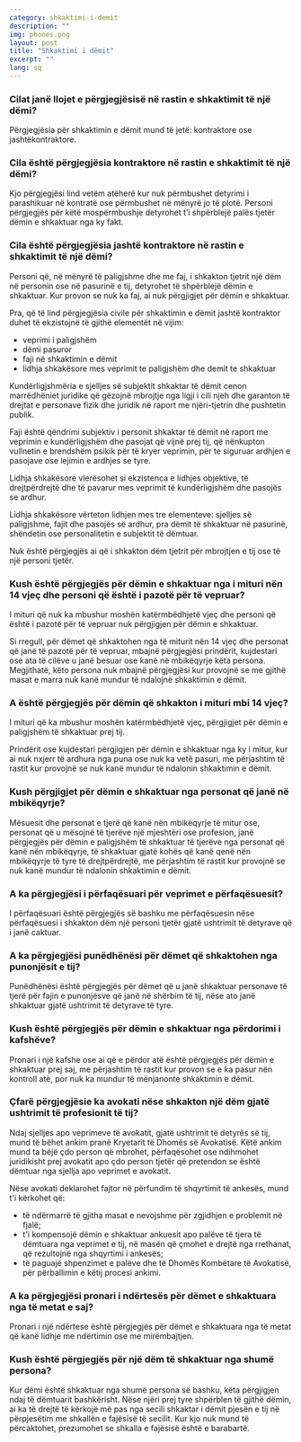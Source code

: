 ```yaml
---
category: shkaktimi-i-demit
description: ""
img: phones.png
layout: post
title: "Shkaktimi i dëmit"
excerpt: ""
lang: sq
---
```

<script>
var data = { topics: [
  {
    title: "Llojet e dëmit",
    text: function(){ return $("#part1").html(); }
  },
  {
    title: "Dëmi nga të miturit nën 14 vjeç",
    text: function(){ return $("#part2").html(); }
  },
  {
    title: "Dëmi nga të miturit mbi 14 vjeç",
    text: function(){ return $("#part3").html(); }
  },
  {
    title: "Dëmi nga personat nënmbikëqyrje dhe përfaqësim",
    text: function(){ return $("#part4").html(); }
  },
  {
    title: "Përgjegjësia e punëdhënësit nga dëmi i punonjësit",
    text: function(){ return $("#part5").html(); }
  },
  {
    title: "Dëmi nga kafshët",
    text: function(){ return $("#part6").html(); }
  },
  {
    title: "Dëmi i shkaktuar nga avokati",
    text: function(){ return $("#part7").html(); }
  },
  {
    title: "Dëmi i shkaktuar nga të metat e një ndërtese",
    text: function(){ return $("#part8").html(); }
  },
  {
    title: "Përgjegjësia e dëmit të shkaktuar nga shumë persona",
    text: function(){ return $("#part9").html(); }
  }
]};
</script>

<div id="part1" class="hidden">
<h3>Cilat janë llojet e përgjegjësisë në rastin e shkaktimit të një dëmi?</h3>
Përgjegjësia për shkaktimin e dëmit mund të jetë: kontraktore ose jashtëkontraktore.
<h3>Cila është përgjegjësia kontraktore në rastin e shkaktimit të një dëmi?</h3>
Kjo përgjegjësi lind vetëm atëherë kur nuk përmbushet detyrimi i parashikuar në kontratë ose përmbushet në mënyrë jo të plotë. Personi përgjegjës për këtë mospërmbushje detyrohet t’i shpërblejë palës tjetër dëmin e shkaktuar nga ky fakt.
<h3>Cila është përgjegjësia jashtë kontraktore në rastin e shkaktimit të një dëmi?</h3>
<p>Personi që, në mënyrë të paligjshme dhe me faj, i shkakton tjetrit një dëm në personin ose në pasurinë e tij, detyrohet të shpërblejë dëmin e shkaktuar. Kur provon se nuk ka faj, ai nuk përgjigjet për dëmin e shkaktuar.</p>
<p>
Pra, që të lind përgjegjësia civile për  shkaktimin e dëmit jashtë kontraktor duhet të ekzistojnë  të gjithë elementët në vijim:
<ul>
<li>veprimi i paligjshëm </li>
<li>dëmi pasuror </li>
<li>faji në shkaktimin e dëmit </li>
<li>lidhja shkakësore mes veprimit te paligjshëm dhe demit te shkaktuar </li>
</ul>
</p>
<p>Kundërligjshmëria e sjelljes së subjektit shkaktar të dëmit cenon marrëdhëniet juridike që gëzojnë mbrojtje nga ligji  i cili njeh dhe garanton të drejtat e personave fizik dhe juridik në raport me njëri-tjetrin dhe pushtetin publik.</p>
<p>Faji është qëndrimi subjektiv i personit shkaktar të dëmit në raport me veprimin e kundërligjshëm dhe pasojat që vijnë prej tij, që nënkupton vullnetin e brendshëm psikik  për të kryer veprimin,  për te siguruar ardhjen e pasojave ose lejimin e ardhjes se tyre.</p>
<p>Lidhja shkakësore vlerësohet si ekzistenca e lidhjes objektive, të drejtpërdrejtë  dhe të pavarur mes veprimit të kundërligjshëm dhe pasojës se ardhur. </p>
<p>Lidhja shkakësore vërteton lidhjen mes tre elementeve: sjelljes së paligjshme, fajit dhe pasojës së ardhur, pra dëmit të shkaktuar në pasurinë, shëndetin ose personalitetin e subjektit të dëmtuar. </p>
<p>Nuk është përgjegjës ai që i shkakton dëm tjetrit për mbrojtjen e tij ose të një personi tjetër.</p>
</div>

<div id="part2" class="hidden">
<h3>Kush është përgjegjës për dëmin e shkaktuar nga i mituri nën 14 vjeç dhe personi që është i pazotë për të vepruar?</h3>
<p>I mituri që nuk ka mbushur moshën katërmbëdhjetë vjeç dhe personi që është i pazotë për të vepruar nuk përgjigjen për dëmin e shkaktuar.</p>
<p>Si rregull, për dëmet që shkaktohen nga të miturit nën 14 vjeç dhe personat që janë të pazotë për të vepruar, mbajnë përgjegjësi prindërit, kujdestari ose ata të cilëve u janë besuar ose kanë në mbikëqyrje këta persona. Megjithatë, këto persona nuk mbajnë përgjegjësi kur  provojnë se me gjithë masat e marra nuk kanë mundur të ndalojnë shkaktimin e dëmit.</p>
</div>

<div id="part3" class="hidden">
<h3>A është përgjegjës për dëmin që shkakton i mituri mbi 14 vjeç?</h3>
<p>I mituri që ka mbushur moshën katërmbëdhjetë vjeç, përgjigjet për dëmin e paligjshëm të shkaktuar prej tij. </p>
<p>Prindërit ose kujdestari përgjigjen për dëmin e shkaktuar nga ky i mitur, kur ai nuk nxjerr të ardhura nga puna ose nuk ka vetë pasuri, me përjashtim të rastit kur provojnë se nuk kanë mundur të ndalonin shkaktimin e dëmit.</p>
</div>

<div id="part4" class="hidden">
<h3>Kush përgjigjet për dëmin e shkaktuar nga personat që janë në mbikëqyrje?</h3>
Mësuesit dhe personat e tjerë që kanë nën mbikëqyrje të mitur ose, personat që u mësojnë të tjerëve një mjeshtëri ose profesion, janë përgjegjës për dëmin e paligjshëm të shkaktuar të tjerëve nga personat që kanë nën mbikëqyrje, të shkaktuar gjatë kohës që kanë qenë nën mbikëqyrje të tyre të drejtpërdrejtë, me përjashtim të rastit kur provojnë se nuk kanë mundur të ndalonin shkaktimin e dëmit.
<h3>A ka përgjegjësi i përfaqësuari për veprimet e përfaqësuesit?</h3>
I përfaqësuari është përgjegjës së bashku me përfaqësuesin nëse përfaqësuesi i shkakton dëm një personi tjetër gjatë ushtrimit të detyrave që i janë caktuar.
</div>

<div id="part5" class="hidden">
<h3>A ka përgjegjësi punëdhënësi për dëmet që shkaktohen nga punonjësit e tij?</h3>
Punëdhënësi është përgjegjës për dëmet që u janë shkaktuar personave të tjerë për fajin e punonjësve që janë në shërbim të tij, nëse ato janë shkaktuar gjatë ushtrimit të detyrave të tyre.
</div>

<div id="part6" class="hidden">
<h3>Kush është përgjegjës për dëmin e shkaktuar nga përdorimi i kafshëve?</h3>
Pronari i një kafshe ose ai që e përdor atë është përgjegjës për dëmin e shkaktuar prej saj, me përjashtim të rastit kur provon se e ka pasur nën kontroll atë, por nuk ka mundur të mënjanonte shkaktimin e dëmit.
</div>

<div id="part7" class="hidden">
<h3>Çfarë përgjegjësie ka avokati nëse shkakton një dëm gjatë ushtrimit të profesionit të tij?</h3>
<p>Ndaj sjelljes apo veprimeve të avokatit, gjatë ushtrimit të detyrës së tij, mund të bëhet ankim pranë Kryetarit të Dhomës së Avokatisë. Këtë ankim mund ta bëjë çdo person që mbrohet, përfaqësohet ose ndihmohet juridikisht prej avokatit apo çdo person tjetër që pretendon se është dëmtuar nga sjellja apo veprimet e avokatit.</p>
<p>Nëse avokati deklarohet fajtor në përfundim të shqyrtimit të ankesës, mund t'i kërkohet që:
<ul>
<li>të ndërmarrë të gjitha masat e nevojshme për zgjidhjen e problemit në fjalë;</li>
<li>t'i kompensojë dëmin e shkaktuar ankuesit apo palëve të tjera të dëmtuara nga veprimet e tij, në masën që çmohet e drejtë nga rrethanat, që rezultojnë nga shqyrtimi i ankesës;</li>
<li>të paguajë shpenzimet e palëve dhe të Dhomës Kombëtare të Avokatisë, për përballimin e këtij procesi ankimi.</li>
</ul>
</p>
</div>

<div id="part8" class="hidden">
<h3>A ka përgjegjësi pronari i ndërtesës për dëmet e shkaktuara nga të metat e saj?</h3>
Pronari i një ndërtese është përgjegjës për dëmet e shkaktuara nga të metat që kanë lidhje me ndërtimin ose me mirëmbajtjen.
</div>

<div id="part9" class="hidden">
<h3>Kush është përgjegjës për një dëm të shkaktuar nga shumë persona?</h3>
Kur dëmi është shkaktuar nga shumë persona së bashku, këta përgjigjen ndaj të dëmtuarit bashkërisht. Nëse njëri prej tyre shpërblen të gjithë dëmin, ai ka të drejtë të kërkojë më pas nga secili shkaktar i dëmit pjesën e tij në përpjesëtim me shkallën e fajësisë të secilit. Kur kjo nuk mund të përcaktohet, prezumohet se shkalla e fajësisë është e barabartë.
</div>

<div class="post-content"></div>
